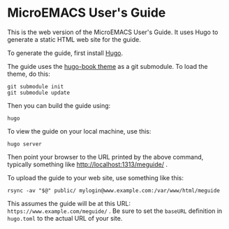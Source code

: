 # MicroEMACS User's Guide

This is the web version of the MicroEMACS User's Guide.
It uses Hugo to generate a static HTML web site for the guide.

To generate the guide, first install [Hugo](https://gohugo.io/).

The guide uses the [hugo-book theme](https://github.com/alex-shpak/hugo-book)
as a git submodule.  To load the theme, do this:

    git submodule init
    git submodule update

Then you can build the guide using:

    hugo

To view the guide on your local machine, use this:

    hugo server

Then point your browser to the URL printed by the above command,
typically something like <http://localhost:1313/meguide/> .

To upload the guide to your web site, use something like this:

    rsync -av "$@" public/ mylogin@www.example.com:/var/www/html/meguide

This assumes the guide will be at this URL: `https://www.example.com/meguide/` .
Be sure to set the `baseURL` definition in `hugo.toml` to the actual
URL of your site.

